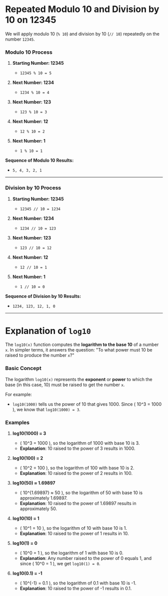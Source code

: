 # Repeated Modulo 10 and Division by 10 on 12345

We will apply modulo 10 (`% 10`) and division by 10 (`// 10`) repeatedly on the number `12345`.

### Modulo 10 Process

1. **Starting Number: 12345**
   - `12345 % 10 = 5`

2. **Next Number: 1234**
   - `1234 % 10 = 4`

3. **Next Number: 123**
   - `123 % 10 = 3`

4. **Next Number: 12**
   - `12 % 10 = 2`

5. **Next Number: 1**
   - `1 % 10 = 1`

**Sequence of Modulo 10 Results:**
- `5, 4, 3, 2, 1`

---

### Division by 10 Process

1. **Starting Number: 12345**
   - `12345 // 10 = 1234`

2. **Next Number: 1234**
   - `1234 // 10 = 123`

3. **Next Number: 123**
   - `123 // 10 = 12`

4. **Next Number: 12**
   - `12 // 10 = 1`

5. **Next Number: 1**
   - `1 // 10 = 0`

**Sequence of Division by 10 Results:**
- `1234, 123, 12, 1, 0`

---

# Explanation of `log10`

The `log10(x)` function computes the **logarithm to the base 10** of a number `x`. In simpler terms, it answers the question: "To what power must 10 be raised to produce the number `x`?"

### Basic Concept

The logarithm `log10(x)` represents the **exponent** or **power** to which the base (in this case, 10) must be raised to get the number `x`.

For example:
- `log10(1000)` tells us the power of 10 that gives 1000. Since \( 10^3 = 1000 \), we know that `log10(1000) = 3`.

### Examples

1. **log10(1000) = 3**
   - \( 10^3 = 1000 \), so the logarithm of 1000 with base 10 is 3.
   - **Explanation**: 10 raised to the power of 3 results in 1000.

2. **log10(100) = 2**
   - \( 10^2 = 100 \), so the logarithm of 100 with base 10 is 2.
   - **Explanation**: 10 raised to the power of 2 results in 100.

3. **log10(50) ≈ 1.69897**
   - \( 10^{1.69897} ≈ 50 \), so the logarithm of 50 with base 10 is approximately 1.69897.
   - **Explanation**: 10 raised to the power of 1.69897 results in approximately 50.

4. **log10(10) = 1**
   - \( 10^1 = 10 \), so the logarithm of 10 with base 10 is 1.
   - **Explanation**: 10 raised to the power of 1 results in 10.

5. **log10(1) = 0**
   - \( 10^0 = 1 \), so the logarithm of 1 with base 10 is 0.
   - **Explanation**: Any number raised to the power of 0 equals 1, and since \( 10^0 = 1 \), we get `log10(1) = 0`.

6. **log10(0.1) = -1**
   - \( 10^{-1} = 0.1 \), so the logarithm of 0.1 with base 10 is -1.
   - **Explanation**: 10 raised to the power of -1 results in 0.1.
